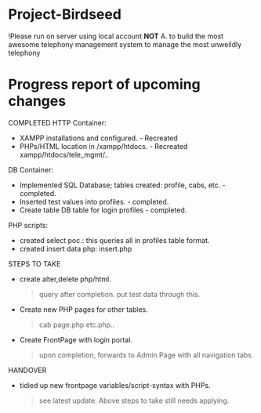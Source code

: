 # Project-Birdseed
!Please run on server using local account **NOT** A.
to build the most awesome telephony management system to manage the most unweildly telephony 

# Progress report of upcoming changes
COMPLETED
HTTP Container:
- XAMPP installations and configured. - Recreated
- PHPs/HTML location in /xampp/htdocs. - Recreated xampp/htdocs/tele_mgmt/..

DB Container:
- Implemented SQL Database; tables created: profile, cabs, etc. - completed.
- Inserted test values into profiles. - completed.
- Create table DB table for login profiles - completed.

PHP scripts:
- created select poc.: this queries all in profiles table format.
- created insert data php: insert.php


STEPS TO TAKE
    
- create alter,delete php/html.
    > query after completion.
    > put test data through this.
    
- Create new PHP pages for other tables.
  > cab page.php
  > etc.php..
 
- Create FrontPage with login portal.
  > upon completion, forwards to Admin Page with all navigation tabs.
  
 
HANDOVER
- tidied up new frontpage variables/script-syntax with PHPs.
    > see latest update.
    > Above steps to take still needs applying.
    


